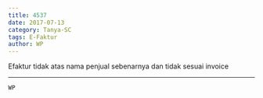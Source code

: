 ```yaml
---
title: 4537
date: 2017-07-13
category: Tanya-SC
tags: E-Faktur
author: WP
---
```


Efaktur tidak atas nama penjual sebenarnya dan tidak sesuai invoice

---



`WP`
